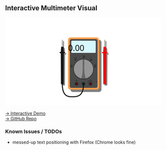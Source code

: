 ## Interactive Multimeter Visual

![](visual-multimeter.svg)

[→ Interactive Demo](https://jango-fx.github.io/visuals-multimeter/visual-multimeter.svg)  
[→ GitHub Repo](https://github.com/jango-fx/visuals-multimeter/)  

### Known Issues / TODOs
- messed-up text positioning with Firefox (Chrome looks fine)
